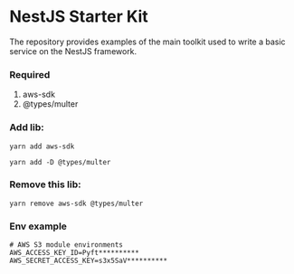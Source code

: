 # NestJS Starter Kit

The repository provides examples of the main toolkit used to write a basic service on the NestJS framework.

### Required

1. aws-sdk
2. @types/multer

### Add lib:
```yarn
yarn add aws-sdk

yarn add -D @types/multer
```

### Remove this lib:
```yarn
yarn remove aws-sdk @types/multer
```

### Env example
```dotenv
# AWS S3 module environments
AWS_ACCESS_KEY_ID=Pyft**********
AWS_SECRET_ACCESS_KEY=s3x5SaV**********
```
